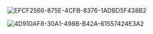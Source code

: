 

![EFCF2566-875E-4CFB-8376-1ADBD5F438B2](https://user-images.githubusercontent.com/26485327/72204510-3d96a400-34bc-11ea-8899-965ed2153530.jpeg)

![4D910AF8-30A1-498B-B42A-61557424E3A2](https://user-images.githubusercontent.com/26485327/72205240-19d75c00-34c4-11ea-83bb-dd4078df1794.png)

